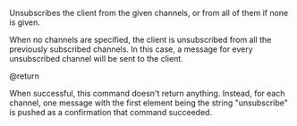 Unsubscribes the client from the given channels, or from all of them if none is
given.

When no channels are specified, the client is unsubscribed from all the
previously subscribed channels.
In this case, a message for every unsubscribed channel will be sent to the
client.

@return

When successful, this command doesn't return anything.
Instead, for each channel, one message with the first element being the string "unsubscribe" is pushed as a confirmation that command succeeded.
